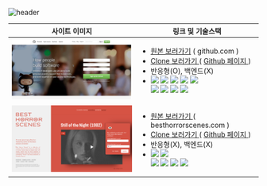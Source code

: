 ![header](https://capsule-render.vercel.app/api?type=waving&color=4078c0&height=180&section=header&text=Websites%20-%20Clone&fontSize=45&animation=fadeIn&fontAlignY=38&desc=FrontEnd16&descAlignY=55&descAlign=85)

|사이트 이미지|링크 및 기술스택|
|----------|------------|
|<img src="https://raw.githubusercontent.com/yonghun16/Github/main/github_front_page.png" width=400px />|<ul><li><a href="https://github.com/">원본 보러가기</a> ( github.com )</li><li><a href="https://yonghun16.github.io/github.com/">Clone 보러가기 </a> ( <a href="https://github.com/yonghun16/github.com/"> Github 페이지 </a>)</li><li> 반응형(O), 백엔드(X) </li><li><a href="https://html.spec.whatwg.org/"><img src="https://img.shields.io/badge/HTML5-E34F26?style=flat&logo=HTML5&logoColor=white" /></a> <a href="https://www.w3.org/Style/CSS/"><img src="https://img.shields.io/badge/CSS3-1572B6?style=flat&logo=CSS3&logoColor=white" /></a> <a href="https://www.ecma-international.org/"><img src="https://img.shields.io/badge/JavaScript-F7DF1E?style=flat&logo=JavaScript&logoColor=white" /></a> <a href="https://pugjs.org/"><img src="https://img.shields.io/badge/Pug-A86454?style=flat&logo=pug&logoColor=white" /></a> <a href="https://sass-lang.com/"><img src="https://img.shields.io/badge/SCSS-D75892?style=flat&logo=sass&logoColor=white" /></a> <br><!-- Gulp --><a href="https://gulpjs.com/"><img src="https://img.shields.io/badge/Gulp-CF4647?style=flat&logo=Gulp&logoColor=white" /></a> <a href="https://github.com/"><img src="https://img.shields.io/badge/GitHub-181717?style=flat&logo=GitHub&logoColor=white" /></a> <a href="https://neovim.io/"><img src="https://img.shields.io/badge/Neovim-01B952?style=flat&logo=neovim&logoColor=white" /></a> <a href="https://code.visualstudio.com/"><img src="https://img.shields.io/badge/Visual%20Studio%20Code-007ACC?style=flat&logo=VisualStudioCode&logoColor=white" /></a></li></ul>|
|<img src="https://raw.githubusercontent.com/yonghun16/besthorrorscenes.com/main/besthorrorscenes.com_front_page.png" width=400px />|<ul><li><a href="https://besthorrorscenes.com/"> 원본 보러가기 </a>( besthorrorscenes.com )</li><li><a href="https://yonghun16.github.io/besthorrorscenes.com/">Clone 보러가기 </a> ( <a href="https://github.com/yonghun16/besthorrorscenes.com"> Github 페이지 </a>)</li><li> 반응형(X), 백엔드(X) </li><li><a href="https://pugjs.org/"><img src="https://img.shields.io/badge/Pug-A86454?style=flat&logo=pug&logoColor=white" /></a> <a href="https://sass-lang.com/"><img src="https://img.shields.io/badge/SCSS-D75892?style=flat&logo=sass&logoColor=white" /></a> <br><!-- Gulp --><a href="https://gulpjs.com/"><img src="https://img.shields.io/badge/Gulp-CF4647?style=flat&logo=Gulp&logoColor=white" /></a> <a href="https://github.com/"><img src="https://img.shields.io/badge/GitHub-181717?style=flat&logo=GitHub&logoColor=white" /></a> <a href="https://neovim.io/"><img src="https://img.shields.io/badge/Neovim-01B952?style=flat&logo=neovim&logoColor=white" /></a> <a href="https://code.visualstudio.com/"><img src="https://img.shields.io/badge/Visual%20Studio%20Code-007ACC?style=flat&logo=VisualStudioCode&logoColor=white" /></a></li></ul>|
